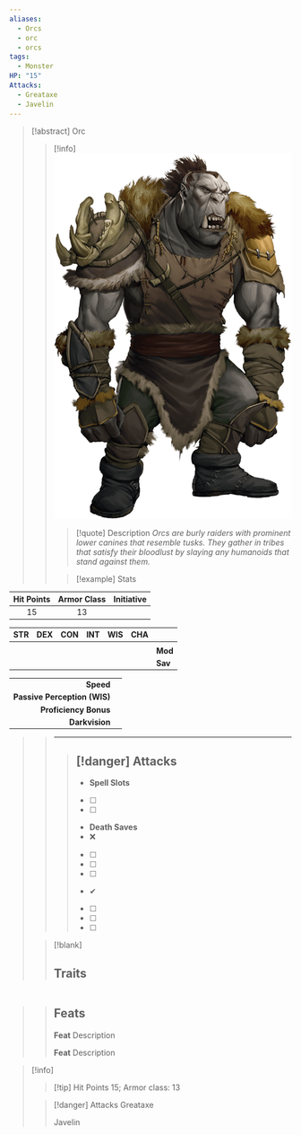 ```yaml
---
aliases:
  - Orcs
  - orc
  - orcs
tags:
  - Monster
HP: "15"
Attacks:
  - Greataxe
  - Javelin
---
```


> [!abstract] Orc
> 
>> [!info]  
>> ![0.25](images/Pasted%20image%2020240527152125.png)
>> 
>>> [!quote] Description
>>> *Orcs are burly raiders with prominent lower canines that resemble tusks. They gather in tribes that satisfy their bloodlust by slaying any humanoids that stand against them.*
>>
>>> [!example] Stats
>>> 
| Hit Points | Armor Class | Initiative |
|:---:|:---:|:---:|
| 15 | 13 | |
>>>
| STR | DEX | CON | INT | WIS | CHA |  |
|:---:|:---:|:---:|:---:|:---:|:---:|:--- |
|  |  |  |  |  |  |  |
|  |  |  |  |  |  | **Mod** |
|  |  |  |  |  |  | **Sav** |
>>
|  |  |
| ---:|:--- |
| **Speed** |  |
| **Passive Perception (WIS)** |  |
| **Proficiency Bonus** |  |
| **Darkvision** |  |
>> 
>> ---
>> 
>>> [!danger] Attacks 
>>> - 
>>>	- **Spell Slots**
>>>	- [ ] 
>>>	- [ ] 
>>> - **Death Saves**
>>>	- ❌
>>>	- [ ] 
>>>	- [ ] 
>>>	- [ ] 
>>>	- ✔
>>>	- [ ] 
>>>	- [ ] 
>>>	- [ ] 
>> 
> 
> 
>> [!blank]
>> ## Traits
| | |
| --- | --- |
>> 
>> ## Feats
>> 
>> **Feat**
>> Description
>> 
>> **Feat**
>> Description


> [!info] 
> >[!tip] Hit Points
> > 15; Armor class: 13
> 
> >[!danger] Attacks
> >Greataxe
> >
> >Javelin



